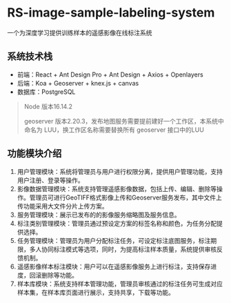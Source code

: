 # RS-image-sample-labeling-system
一个为深度学习提供训练样本的遥感影像在线标注系统

## 系统技术栈

* 前端：React + Ant Design Pro + Ant Design + Axios + Openlayers
* 后端：Koa + Geoserver + knex.js + canvas
* 数据库：PostgreSQL

> Node 版本16.14.2
>
> geoserver 版本2.20.3，发布地图服务需要提前建好一个工作区，本系统中命名为 LUU，换工作区名称需要替换所有 geoserver 接口中的LUU

## 功能模块介绍

1. 用户管理模块：系统将管理员与用户进行权限分离，提供用户管理功能，支持用户注册、登录等操作。
2. 影像数据管理模块：系统支持管理遥感影像数据，包括上传、编辑、删除等操作。管理员可进行GeoTIFF格式影像上传和Geoserver服务发布，其中文件上传功能采用大文件分片上传方案。
3. 服务管理模块：展示已发布的的影像服务缩略图及服务信息。
4. 标注类别管理模块：管理员通过预设定方案的标签名称和颜色，为任务分配提供选择。
5. 任务管理模块：管理员为用户分配标注任务，可设定标注底图服务，标注期限，多人协同标注模式等选项，同时，为提高标注样本质量，系统提供审核反馈机制。
6. 遥感影像样本标注模块：用户可以在遥感影像服务上进行标注，支持保存进度，回滚删除等功能。
7. 样本库模块：系统支持样本管理功能，管理员审核通过的标注任务可生成对应样本集，在样本库页面进行展示，支持共享，下载等功能。
